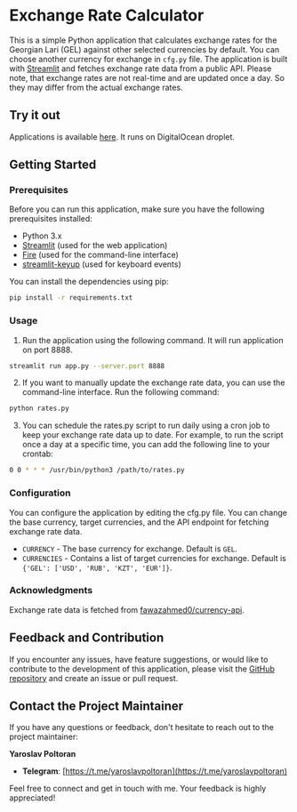 # Exchange Rate Calculator

This is a simple Python application that calculates exchange rates for the Georgian Lari (GEL) against other selected currencies by default. You can choose another currency for exchange in `cfg.py` file. The application is built with [Streamlit](https://streamlit.io/) and fetches exchange rate data from a public API. Please note, that exchange rates are not real-time and are updated once a day. So they may differ from the actual exchange rates.

## Try it out
Applications is available [here](http://206.189.54.224:8888/). It runs on DigitalOcean droplet.

## Getting Started

### Prerequisites

Before you can run this application, make sure you have the following prerequisites installed:

- Python 3.x
- [Streamlit](https://streamlit.io/) (used for the web application)
- [Fire](https://github.com/google/python-fire) (used for the command-line interface)
- [streamlit-keyup](https://github.com/blackary/streamlit-keyup) (used for keyboard events)

You can install the dependencies using pip:

```bash
pip install -r requirements.txt
```

### Usage
1. Run the application using the following command. It will run application on port 8888.

```bash
streamlit run app.py --server.port 8888
```

2. If you want to manually update the exchange rate data, you can use the command-line interface. Run the following command:

```bash
python rates.py
```

3. You can schedule the rates.py script to run daily using a cron job to keep your exchange rate data up to date. For example, to run the script once a day at a specific time, you can add the following line to your crontab:

```bash
0 0 * * * /usr/bin/python3 /path/to/rates.py
```

### Configuration
You can configure the application by editing the cfg.py file. You can change the base currency, target currencies, and the API endpoint for fetching exchange rate data.

- `CURRENCY` - The base currency for exchange. Default is `GEL`.
- `CURRENCIES` - Contains a list of target currencies for exchange. Default is `{'GEL': ['USD', 'RUB', 'KZT', 'EUR']}`.


### Acknowledgments
Exchange rate data is fetched from [fawazahmed0/currency-api](https://github.com/fawazahmed0/currency-api).


## Feedback and Contribution
If you encounter any issues, have feature suggestions, or would like to contribute to the development of this application, please visit the [GitHub repository](https://github.com/yaroslavpoltoran/gel_rate_site) and create an issue or pull request.

## Contact the Project Maintainer

If you have any questions or feedback, don't hesitate to reach out to the project maintainer:

**Yaroslav Poltoran**

- **Telegram**: [https://t.me/yaroslavpoltoran](https://t.me/yaroslavpoltoran)

Feel free to connect and get in touch with me. Your feedback is highly appreciated!